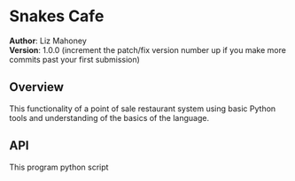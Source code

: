 # Snakes Cafe
**Author**: Liz Mahoney                                                   
**Version**: 1.0.0 (increment the patch/fix version number up if you make more commits past your first submission)

## Overview
<!-- Provide a high level overview of what this application is and why you are building it, beyond the fact that it's an assignment for a Code Fellows 401 class. (i.e. What's your problem domain?) -->
This functionality of a point of sale restaurant system using basic Python tools and understanding of the basics of the language.


## API
This program python script


